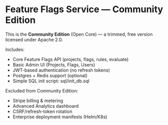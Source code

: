# Feature Flags Service — Community Edition

This is the **Community Edition** (Open Core) — a trimmed, free version licensed under Apache 2.0.

Includes:
- Core Feature Flags API (projects, flags, rules, evaluate)
- Basic Admin UI (Projects, Flags, Users)
- JWT-based authentication (no refresh tokens)
- Postgres + Redis support (optional)
- Simple SQL init script: sql/init_db.sql

Excluded from Community Edition:
- Stripe billing & metering
- Advanced Analytics dashboard
- CSRF/refresh-token rotation
- Enterprise deployment manifests (Helm/K8s)
